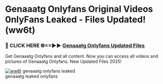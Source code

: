 # Genaaatg Onlyfans Original Videos 0nlyFans Leaked - Files Updated! (ww6t)

<h3>🔴 CLICK HERE 🌐==►► <a href="https://hideuri.com/03YgE1" rel="nofollow">Genaaatg Onlyfans Updated Files</a></h3>

Get Genaaatg Onlyfans and all content. Now you can access all videos and pictures of Genaaatg Onlyfans. New Updated Files 2025!

[![ww6t](https://i.imgur.com/NaUBvic.gif)](https://hideuri.com/03YgE1)
genaaatg onlyfans leaked<br>
genaaatg leaked onlyfans